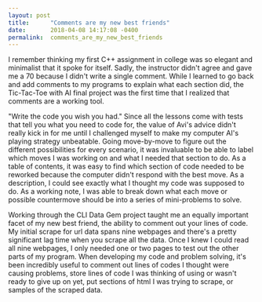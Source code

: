 ```yaml
---
layout: post
title:      "Comments are my new best friends"
date:       2018-04-08 14:17:08 -0400
permalink:  comments_are_my_new_best_friends
---
```


I remember thinking my first C++ assignment in college was so elegant and minimalist that it spoke for itself. Sadly, the instructor didn't agree and gave me a 70 because I didn't write a single comment. While I learned to go back and add comments to my programs to explain what each section did, the Tic-Tac-Toe with AI final project was the first time that I realized that comments are a working tool. 

"Write the code you wish you had." Since all the lessons come with tests that tell you what you need to code for, the value of Avi's advice didn't really kick in for me until I challenged myself to make my computer AI's playing strategy unbeatable. Going move-by-move to figure out the different possibilities for every scenario, it was invaluable to be able to label which moves I was working on and what I needed that section to do. As a table of contents, it was easy to find which section of code needed to be reworked because the computer didn't respond with the best move. As a description, I could see exactly what I thought my code was supposed to do. As a working note, I was able to break down what each move or possible countermove should be into a series of mini-problems to solve. 

Working through the CLI Data Gem project taught me an equally important facet of my new best friend, the ability to comment out your lines of code. My initial scrape for url data spans nine webpages and there's a pretty significant lag time when you scrape all the data. Once I knew I could read all nine webpages, I only needed one or two pages to test out the other parts of my program. When developing my code and problem solving, it's been incredibly useful to comment out lines of codes I thought were causing problems, store lines of code I was thinking of using or wasn't ready to give up on yet, put sections of html I was trying to scrape, or samples of the scraped data.


